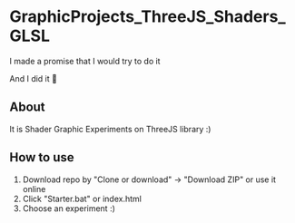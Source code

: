 # GraphicProjects_ThreeJS_Shaders_GLSL
I made a promise that I would try to do it

And I did it :unicorn:

## About
It is Shader Graphic Experiments on ThreeJS library :)

## How to use
1. Download repo by "Clone or download" -> "Download ZIP" or use it online
2. Click "Starter.bat" or index.html
3. Choose an experiment :)
